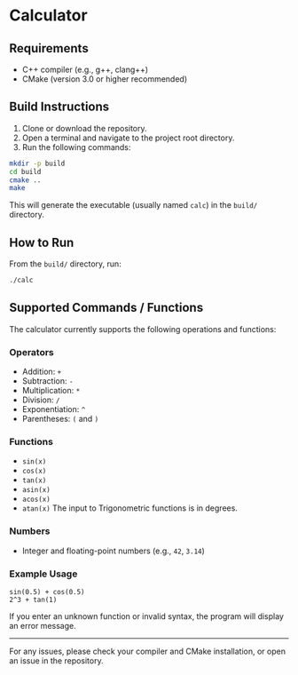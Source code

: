 # Calculator

## Requirements
- C++ compiler (e.g., g++, clang++)
- CMake (version 3.0 or higher recommended)

## Build Instructions
1. Clone or download the repository.
2. Open a terminal and navigate to the project root directory.
3. Run the following commands:

```sh
mkdir -p build
cd build
cmake ..
make
```

This will generate the executable (usually named `calc`) in the `build/` directory.

## How to Run
From the `build/` directory, run:

```sh
./calc
```

## Supported Commands / Functions
The calculator currently supports the following operations and functions:

### Operators
- Addition: `+`
- Subtraction: `-`
- Multiplication: `*`
- Division: `/`
- Exponentiation: `^`
- Parentheses: `(` and `)`

### Functions
- `sin(x)`
- `cos(x)`
- `tan(x)`
- `asin(x)`
- `acos(x)`
- `atan(x)`
The input to Trigonometric functions is in degrees.

### Numbers
- Integer and floating-point numbers (e.g., `42`, `3.14`)

### Example Usage
```
sin(0.5) + cos(0.5)
2^3 + tan(1)
```

If you enter an unknown function or invalid syntax, the program will display an error message.

---

For any issues, please check your compiler and CMake installation, or open an issue in the repository.
